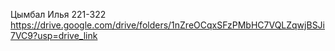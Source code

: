 Цымбал Илья 221-322
https://drive.google.com/drive/folders/1nZreOCqxSFzPMbHC7VQLZqwjBSJi7VC9?usp=drive_link